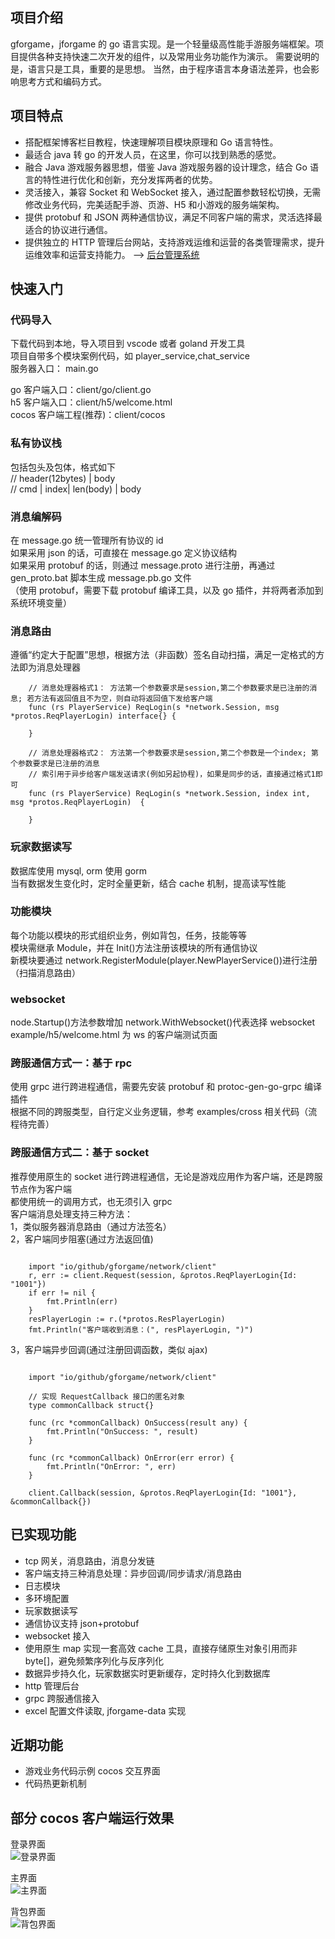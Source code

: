 ## 项目介绍　　

gforgame，jforgame 的 go 语言实现。是一个轻量级高性能手游服务端框架。项目提供各种支持快速二次开发的组件，以及常用业务功能作为演示。
需要说明的是，语言只是工具，重要的是思想。 当然，由于程序语言本身语法差异，也会影响思考方式和编码方式。

## 项目特点

- 搭配框架博客栏目教程，快速理解项目模块原理和 Go 语言特性。
- 最适合 java 转 go 的开发人员，在这里，你可以找到熟悉的感觉。
- 融合 Java 游戏服务器思想，借鉴 Java 游戏服务器的设计理念，结合 Go 语言的特性进行优化和创新，充分发挥两者的优势。
- 灵活接入，兼容 Socket 和 WebSocket 接入，通过配置参数轻松切换，无需修改业务代码，完美适配手游、页游、H5 和小游戏的服务端架构。
- 提供 protobuf 和 JSON 两种通信协议，满足不同客户端的需求，灵活选择最适合的协议进行通信。
- 提供独立的 HTTP 管理后台网站，支持游戏运维和运营的各类管理需求，提升运维效率和运营支持能力。 --> [后台管理系统](https://github.com/kingston-csj/gamekeeper)

## 快速入门

### 代码导入

下载代码到本地，导入项目到 vscode 或者 goland 开发工具  
项目自带多个模块案例代码，如 player_service,chat_service  
服务器入口： main.go

go 客户端入口：client/go/client.go  
h5 客户端入口：client/h5/welcome.html  
cocos 客户端工程(推荐)：client/cocos

### 私有协议栈

包括包头及包体，格式如下  
// header(12bytes) | body  
// cmd | index| len(body) | body

### 消息编解码

在 message.go 统一管理所有协议的 id  
如果采用 json 的话，可直接在 message.go 定义协议结构  
如果采用 protobuf 的话，则通过 message.proto 进行注册，再通过 gen_proto.bat 脚本生成 message.pb.go 文件  
（使用 protobuf，需要下载 protobuf 编译工具，以及 go 插件，并将两者添加到系统环境变量）

### 消息路由

遵循“约定大于配置”思想，根据方法（非函数）签名自动扫描，满足一定格式的方法即为消息处理器

```golang
    // 消息处理器格式1： 方法第一个参数要求是session,第二个参数要求是已注册的消息; 若方法有返回值且不为空，则自动将返回值下发给客户端
    func (rs PlayerService) ReqLogin(s *network.Session, msg *protos.ReqPlayerLogin) interface{} {

    }
```

```golang
    // 消息处理器格式2： 方法第一个参数要求是session,第二个参数是一个index; 第个参数要求是已注册的消息
    // 索引用于异步给客户端发送请求(例如另起协程)，如果是同步的话，直接通过格式1即可
    func (rs PlayerService) ReqLogin(s *network.Session, index int, msg *protos.ReqPlayerLogin)  {

    }
```

### 玩家数据读写

数据库使用 mysql, orm 使用 gorm  
当有数据发生变化时，定时全量更新，结合 cache 机制，提高读写性能

### 功能模块

每个功能以模块的形式组织业务，例如背包，任务，技能等等  
模块需继承 Module，并在 Init()方法注册该模块的所有通信协议  
新模块要通过 network.RegisterModule(player.NewPlayerService())进行注册（扫描消息路由）

### websocket

node.Startup()方法参数增加 network.WithWebsocket()代表选择 websocket  
example/h5/welcome.html 为 ws 的客户端测试页面

### 跨服通信方式一：基于 rpc

使用 grpc 进行跨进程通信，需要先安装 protobuf 和 protoc-gen-go-grpc 编译插件  
根据不同的跨服类型，自行定义业务逻辑，参考 examples/cross 相关代码（流程待完善）

### 跨服通信方式二：基于 socket

推荐使用原生的 socket 进行跨进程通信，无论是游戏应用作为客户端，还是跨服节点作为客户端  
都使用统一的调用方式，也无须引入 grpc  
客户端消息处理支持三种方法：  
1，类似服务器消息路由（通过方法签名）  
2，客户端同步阻塞(通过方法返回值)

```golang

    import "io/github/gforgame/network/client"
    r, err := client.Request(session, &protos.ReqPlayerLogin{Id: "1001"})
	if err != nil {
		fmt.Println(err)
	}
	resPlayerLogin := r.(*protos.ResPlayerLogin)
	fmt.Println("客户端收到消息：(", resPlayerLogin, ")")
```

3，客户端异步回调(通过注册回调函数，类似 ajax)

```golang

    import "io/github/gforgame/network/client"

    // 实现 RequestCallback 接口的匿名对象
    type commonCallback struct{}

    func (rc *commonCallback) OnSuccess(result any) {
        fmt.Println("OnSuccess: ", result)
    }

    func (rc *commonCallback) OnError(err error) {
        fmt.Println("OnError: ", err)
    }

    client.Callback(session, &protos.ReqPlayerLogin{Id: "1001"}, &commonCallback{})
```

## 已实现功能

- tcp 网关，消息路由，消息分发链
- 客户端支持三种消息处理：异步回调/同步请求/消息路由
- 日志模块
- 多环境配置
- 玩家数据读写
- 通信协议支持 json+protobuf
- websocket 接入
- 使用原生 map 实现一套高效 cache 工具，直接存储原生对象引用而非 byte[]，避免频繁序列化与反序列化
- 数据异步持久化，玩家数据实时更新缓存，定时持久化到数据库
- http 管理后台
- grpc 跨服通信接入
- excel 配置文件读取, jforgame-data 实现

## 近期功能

- 游戏业务代码示例 cocos 交互界面
- 代码热更新机制

## 部分 cocos 客户端运行效果

登录界面  
![](/screenshots/login.jpg '登录界面')

主界面  
![](/screenshots/main.jpg '主界面')

背包界面  
![](/screenshots/bag.jpg '背包界面')
